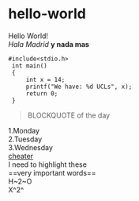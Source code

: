 # hello-world
Hello World!  
*Hala Madrid*
**y nada mas**  
```
#include<stdio.h>   
 int main()     
 { 
     int x = 14;       
     printf("We have: %d UCLs", x);       
     return 0;      
 }
```  
  
>BLOCKQUOTE of the day
   
1.Monday   
2.Tuesday   
3.Wednesday   
[cheater](https://www.google.com)   
I need to highlight these   
==very important words==  
H~2~O  
X^2^
